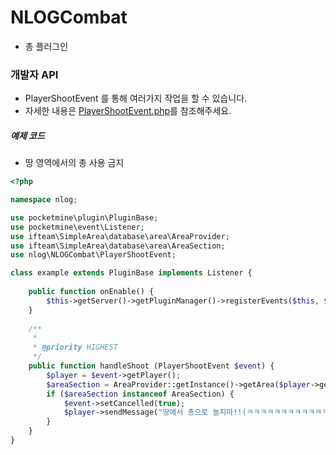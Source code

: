 # NLOGCombat
* 총 플러그인

### 개발자 API
* PlayerShootEvent 를 통해 여러가지 작업을 할 수 있습니다.
* 자세한 내용은 <a href="https://github.com/NLOGPlugins/NLOGCombat/blob/master/src/nlog/NLOGCombat/PlayerShootEvent.php">PlayerShootEvent.php</a>를 참조해주세요.

##### 예제 코드
* 땅 영역에서의 총 사용 금지
```PHP
<?php

namespace nlog;

use pocketmine\plugin\PluginBase;
use pocketmine\event\Listener;
use ifteam\SimpleArea\database\area\AreaProvider;
use ifteam\SimpleArea\database\area\AreaSection;
use nlog\NLOGCombat\PlayerShootEvent;

class example extends PluginBase implements Listener {
	
	public function onEnable() {
		$this->getServer()->getPluginManager()->registerEvents($this, $this);
	}
	
	/**
	 * 
	 * @priority HIGHEST
	 */
	public function handleShoot (PlayerShootEvent $event) {
		$player = $event->getPlayer();
		$areaSection = AreaProvider::getInstance()->getArea($player->getLevel(), $player->x, $player->z);
		if ($areaSection instanceof AreaSection) {
			$event->setCancelled(true);
			$player->sendMessage("땅에서 총으로 놀지마!!(ㅋㅋㅋㅋㅋㅋㅋㅋㅋㅋㅋㅋ)");
		}
	}
}
```
